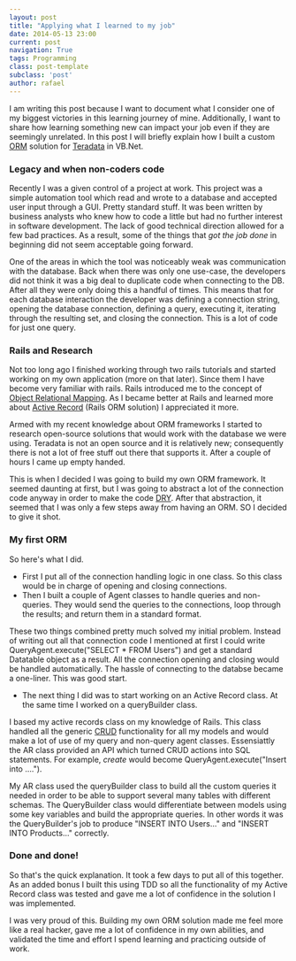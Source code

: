 ```yaml
---
layout: post
title: "Applying what I learned to my job"
date: 2014-05-13 23:00
current: post
navigation: True
tags: Programming
class: post-template
subclass: 'post'
author: rafael 
---
```



I am writing this post because I want to document what I consider one of my biggest victories in this learning journey of mine. Additionally, I want to share how learning something new can impact your job even if they are seemingly unrelated. In this post I will briefly explain how I built a custom [ORM](http://en.wikipedia.org/wiki/Object-relational_mapping) solution for [Teradata](http://www.teradata.com/?LangType=1033) in VB.Net. 


### Legacy and when non-coders code

Recently I was a given control of a project at work. This project was a simple automation tool which read and wrote to a database and accepted user input through a GUI. Pretty standard stuff. It was been written by business analysts who knew how to code a little but had no further interest in software development. The lack of good technical direction allowed for a few bad practices. As a result, some of the things that *got the job done* in beginning did not seem acceptable going forward.

One of the areas in which the tool was noticeably weak was communication with the database. Back when there was only one use-case, the developers did not think it was a big deal to duplicate code when connecting to the DB. After all they were only doing this a handful of times.  This means that for each database interaction the developer was defining a connection string, opening the database connection, defining a query, executing it, iterating through the resulting set, and closing the connection. This is a lot of code for just one query.

### Rails and Research

Not too long ago I finished working through two rails tutorials and started working on my own application (more on that later). Since them I have become very familiar with rails.  Rails introduced me to the concept of [Object Relational Mapping](http://en.wikipedia.org/wiki/Object-relational_mapping). As I became better at Rails and learned more about [Active Record](http://guides.rubyonrails.org/active_record_basics.html) (Rails ORM solution) I appreciated it more.

Armed with my recent knowledge about ORM frameworks I started to research open-source solutions that would work with the database we were using. Teradata is not an open source and it is relatively new; consequently there is not a lot of free stuff out there that supports it. After a couple of hours I came up empty handed. 

This is when I decided I was going to build my own ORM framework. It seemed daunting at first, but  I was going to abstract a lot of the connection code anyway in order to make the code [DRY](http://en.wikipedia.org/wiki/Don't_repeat_yourself). After that abstraction, it seemed that I was only a few steps away from having an ORM. SO I decided to give it shot. 

### My first ORM

So here's what I did. 

* First I put all of the connection handling logic in one class. So this class would be in charge of opening and closing connections.
* Then I built a couple of Agent classes to handle queries and non-queries. They would send the queries to the connections, loop through the results; and return them in a standard format. 

These two things combined pretty much solved my initial problem. Instead of writing out all that connection code I mentioned at first I could write QueryAgent.execute("SELECT * FROM Users") and get a standard Datatable object as a result. All the connection opening and closing would be handled automatically. The hassle of connecting to the databse became a one-liner. This was good start.

* The next thing I did was to start working on an Active Record class. At the same time I worked on a queryBuilder class. 

I based my active records class on my knowledge of Rails. This class handled all the generic [CRUD](http://en.wikipedia.org/wiki/Create,_read,_update_and_delete) functionality for all my models and would make a lot of use of my query and non-query agent classes. Essensiattly the AR class provided an API which turned CRUD actions into SQL statements. For example, *create* would become QueryAgent.execute("Insert into ....").  

My AR class used the queryBuilder class to build all the custom queries it needed in order to be able to support several many tables with different schemas. The QueryBuilder class would differentiate between models using some key variables and build the appropriate queries. In other words it was the QueryBuilder's job to produce "INSERT INTO Users..." and "INSERT INTO Products..." correctly.

### Done and done!

So that's the quick explanation. It took a few days to put all of this together. As an added bonus I built this using TDD so all the functionality of my Active Record class was tested and gave me a lot of confidence in the solution I was implemented. 

I was very proud of this. Building my own ORM solution made me feel more like a real hacker, gave me a lot of confidence in my own abilities, and validated the time and effort I spend learning and practicing outside of work.
